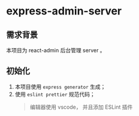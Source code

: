 # express-admin-server

## 需求背景

本项目为 react-admin 后台管理 server 。

## 初始化

1. 本项目使用 `express generator` 生成；
2. 使用 `eslint prettier` 规范代码；
   > 编辑器使用 vscode， 并且添加 ESLint 插件
